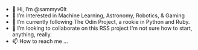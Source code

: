 - 👋 Hi, I’m @sammyv0lt
- 👀 I’m interested in Machine Learning, Astronomy, Robotics, & Gaming
- 🌱 I’m currently following The Odin Project, a rookie in Python and Ruby.
- 💞️ I’m looking to collaborate on this RSS project I'm not sure how to start, anything, really.
- 📫 How to reach me ...

<!---
sammyv0lt/sammyv0lt is a ✨ special ✨ repository because its `README.md` (this file) appears on your GitHub profile.
You can click the Preview link to take a look at your changes.
--->
